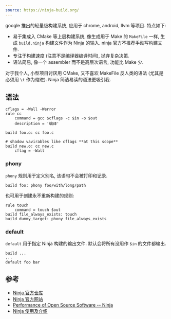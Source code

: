 ```yaml
---
source: https://ninja-build.org/
---
```


google 推出的轻量级构建系统, 应用于 chrome, android, llvm 等项目. 特点如下:
- 易于集成入 CMake 等上层构建系统, 像生成用于 Make 的 `MakeFile` 一样, 生成 `build.ninja` 构建文件作为 Ninja 的输入. ninja 官方不推荐手动写构建文件.
- 专注于构建速度 (注意不是编译器编译时间), 抛弃复杂决策.
- 语法简易, 像一个 assembler 而不是高层次语言, 功能比 Make 少.

对于我个人, 小型项目讨厌用 CMake, 又不喜欢 MakeFile 反人类的语法 (尤其是必须用 `\t` 作为缩进). Ninja 简洁易读的语法更吸引我.

## 语法

```ninja
cflags = -Wall -Werror
rule cc
	command = gcc $cflags -c $in -o $out
	description = '编译'

build foo.o: cc foo.c

# shadow vavirables like cflags **at this scope**
build new.o: cc new.c
	cflag = -Wall
```

### phony

`phony` 规则用于定义别名, 该语句不会被打印和记录.

```ninja
build foo: phony foo/with/long/path
```

也可用于创建永不重新构建的规则:

```ninja
rule touch
	command = touch $out
build file_always_exists: touch
build dummy_target: phony file_always_exists
```

### default

`default` 用于指定 Ninja 构建的输出文件. 默认会将所有没用作 `$in` 的文件都输出.

```ninja
build ...
...
default foo bar
```

## 参考

- [Ninja 官方仓库](https://github.com/ninja-build/ninja)
- [Ninja 官方网站](https://ninja-build.org/)
- [Performance of Open Source Software -- Ninja](https://aosabook.org/en/posa/ninja.html) 
- [Ninja 使用及介绍](https://juejin.cn/post/7121635640923389966)

